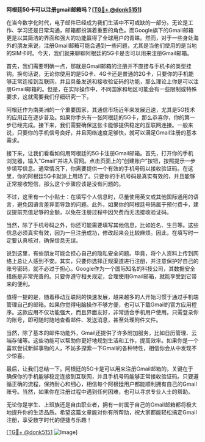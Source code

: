 **阿根廷5G卡可以注册gmail邮箱吗？[[TG💪+ @donk5151](https://t.me/s/donk5151)]**

在当今数字化时代，电子邮件已经成为我们生活中不可或缺的一部分。无论是工作、学习还是日常沟通，邮箱都扮演着重要的角色。而Google旗下的Gmail邮箱更是以其简洁的界面和强大的功能赢得了全球用户的青睐。然而，对于一些身处海外的朋友来说，注册Gmail邮箱可能会遇到一些问题，尤其是当他们使用的是当地的SIM卡时。今天，我们就来聊聊阿根廷的5G卡是否可以用来注册Gmail邮箱。

首先，我们需要明确一点，那就是Gmail邮箱的注册并不直接与手机卡的类型挂钩。换句话说，无论你使用的是5G卡、4G卡还是普通的2G卡，只要你的手机能够正常连接到互联网，并且具备发送和接收验证码的功能，那么理论上你是可以注册Gmail邮箱的。但是，在实际操作中，不同国家和地区可能会有一些限制或特殊要求，这就需要我们仔细研究一下。

阿根廷作为南美洲的一个重要国家，其通信市场近年来发展迅速，尤其是5G技术的应用正在逐步普及。如果你手头有一张阿根廷的5G卡，那么恭喜你，你的第一步已经完成。接下来，我们需要确保这张卡能够提供稳定的互联网连接。一般来说，只要你的手机信号良好，并且网络速度足够快，就可以满足Gmail注册的基本需求。

接下来，让我们看看如何用阿根廷的5G卡注册Gmail邮箱。首先，打开你的手机浏览器，输入“Gmail”并进入官网。点击页面上的“创建账户”按钮，按照提示一步步填写信息。通常情况下，你需要提供一个有效的手机号码以接收验证码。在这里，你的阿根廷5G卡就派上用场了。只要你的手机号码是真实有效的，并且能够正常接收短信，那么这个步骤应该是没有问题的。

不过，这里有一个小贴士：在填写个人信息时，尽量使用英文或其他国际通用的语言，避免因语言差异而导致的问题。此外，如果你的阿根廷号码属于预付费卡，建议提前充值足够的金额，以免在注册过程中因欠费而无法接收验证码。

当然，除了手机号码之外，你还可能需要填写其他信息，比如姓名、生日等。这些信息必须真实有效，因为一旦注册成功，修改起来会比较麻烦。因此，在填写时一定要认真核对，确保信息无误。

说到这里，有些朋友可能会担心自己的隐私安全问题。毕竟，将个人资料上传到网络上总让人感到不安。其实，只要你选择正规渠道进行注册，并注意保护好自己的账号密码，就不必过于担心。Google作为一个国际知名的科技公司，其数据安全措施是非常完善的。只要你遵守相关规定，合理使用Gmail邮箱，就能享受到它带来的便利。

值得一提的是，随着移动互联网的快速发展，越来越多的人开始习惯于通过手机端管理自己的邮箱。如果你觉得电脑操作不够方便，也可以下载Gmail的官方应用程序。这款应用不仅功能强大，而且界面友好，非常适合手机用户使用。只需登录你的账号，即可随时随地查看邮件、发送消息，甚至处理附件文件。

当然，除了基本的邮件功能外，Gmail还提供了许多附加服务，比如日历管理、云端存储等。这些功能可以帮助你更好地规划生活和工作，提高效率。如果你是一个喜欢尝试新鲜事物的人，不妨多探索一下Gmail的各种特性，相信你会从中发现不少惊喜。

最后，让我们总结一下。阿根廷的5G卡是可以用来注册Gmail邮箱的，关键在于确保你的手机能够稳定连接到互联网，并且手机号码能够正常接收验证码。只要遵循正确的流程，保持耐心和细心，相信每个阿根廷用户都能顺利拥有自己的Gmail账号。当然，如果你在注册过程中遇到任何困难，也可以寻求专业人士的帮助。

无论你是学生、上班族还是自由职业者，拥有一封属于自己的Gmail邮箱都将极大地提升你的生活品质。希望这篇文章能对你有所帮助，祝大家都能轻松搞定Gmail注册，享受数字时代的便捷与乐趣！

[[TG💪+ @donk5151](https://t.me/s/donk5151) ![Image](https://i.postimg.cc/rwNCRYN7/Snipaste-2025-04-30-17-27-05.png)]